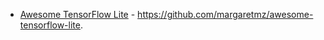- [Awesome TensorFlow Lite](https://github.com/margaretmz/awesome-tensorflow-lite) - https://github.com/margaretmz/awesome-tensorflow-lite.
